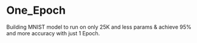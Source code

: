 # One_Epoch
Building MNIST model to run on only 25K and less params & achieve 95% and more accuracy with just 1 Epoch.
